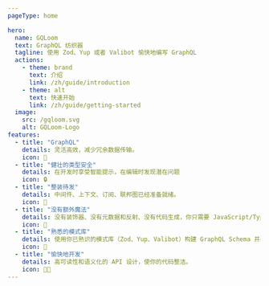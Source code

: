 ```yaml
---
pageType: home

hero:
  name: GQLoom
  text: GraphQL 纺织器
  tagline: 使用 Zod、Yup 或者 Valibot 愉快地编写 GraphQL
  actions:
    - theme: brand
      text: 介绍
      link: /zh/guide/introduction
    - theme: alt
      text: 快速开始
      link: /zh/guide/getting-started
  image:
    src: /gqloom.svg
    alt: GQLoom-Logo
features:
  - title: "GraphQL"
    details: 灵活高效，减少冗余数据传输。
    icon: 🚀
  - title: "健壮的类型安全"
    details: 在开发时享受智能提示，在编辑时发现潜在问题
    icon: 🔒
  - title: "整装待发"
    details: 中间件、上下文、订阅、联邦图已经准备就绪。
    icon: 🔋
  - title: "没有额外魔法"
    details: 没有装饰器、没有元数据和反射、没有代码生成，你只需要 JavaScript/TypeScript。
    icon: 🔮
  - title: "熟悉的模式库"
    details: 使用你已熟识的模式库（Zod、Yup、Valibot）构建 GraphQL Schema 并验证输入。
    icon: 🧩
  - title: "愉快地开发"
    details: 高可读性和语义化的 API 设计，使你的代码整洁。
    icon: 🧑‍💻
---
```

